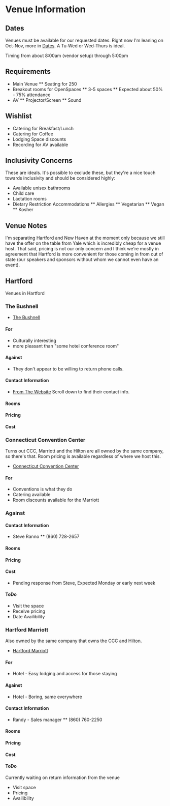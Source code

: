 # Venue Information

## Dates
Venues must be available for our requested dates. Right now I'm leaning on Oct-Nov, more in [Dates](/Dates.md). A Tu-Wed or Wed-Thurs is ideal.

Timing from about 8:00am (vendor setup) through 5:00pm

## Requirements
* Main Venue
** Seating for 250
* Breakout rooms for OpenSpaces
** 3-5 spaces
** Expected about 50% - 75% attendance
* AV
** Projector/Screen
** Sound

## Wishlist
* Catering for Breakfast/Lunch
* Catering for Coffee
* Lodging Space discounts
* Recording for AV available

## Inclusivity Concerns
These are ideals. It's possible to exclude these, but they're a nice touch towards inclusivity and should be considered highly:

* Available unisex bathrooms
* Child care
* Lactation rooms
* Dietary Restriction Accommodations
** Allergies
** Vegetarian
** Vegan
** Kosher

## Venue Notes

I'm separating Hartford and New Haven at the moment only because we still have the offer on the table from Yale which is incredibly cheap for a venue host. That said, pricing is not our only concern and I think we're mostly in agreement that Hartford is more convenient for those coming in from out of state (our speakers and sponsors without whom we cannot even have an event).

## Hartford
Venues in Hartford

### The Bushnell
* [The Bushnell](https://bushnell.org/)

#### For
* Culturally interesting
* more pleasant than "some hotel conference room"

#### Against
* They don't appear to be willing to return phone calls.

#### Contact Information
* [From The Website](https://bushnell.org/contact/contact-us)
Scroll down to find their contact info.

#### Rooms
#### Pricing
#### Cost

### Connecticut Convention Center
Turns out CCC, Marriott and the Hilton are all owned by the same company, so there's that. Room pricing is available regardless of where we host this.  
* [Connecticut Convention Center](http://www.ctconventions.com/)

#### For
* Conventions is what they do
* Catering available
* Room discounts available for the Marriott

### Against

#### Contact Information
* Steve Ranno
** (860) 728-2657

#### Rooms
#### Pricing
#### Cost
* Pending response from Steve, Expected Monday or early next week

#### ToDo
* Visit the space
* Receive pricing
* Date Availibility

### Hartford Marriott
Also owned by the same company that owns the CCC and Hilton.
* [Hartford Marriott](http://www.marriott.com/hotels/travel/bdldt-hartford-marriott-downtown/)

#### For
* Hotel - Easy lodging and access for those staying

#### Against
* Hotel - Boring, same everywhere

#### Contact Information
* Randy - Sales manager
** (860) 760-2250

#### Rooms
#### Pricing
#### Cost

#### ToDo
Currently waiting on return information from the venue

* Visit space
* Pricing
* Availibility
